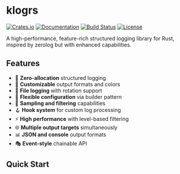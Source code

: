 # klogrs

[![Crates.io](https://img.shields.io/crates/v/klogrs.svg)](https://crates.io/crates/klogrs)
[![Documentation](https://docs.rs/klogrs/badge.svg)](https://docs.rs/klogrs)
[![Build Status](https://github.com/acruxinc/klogrs/workflows/CI/badge.svg)](https://github.com/acruxinc/klogrs/actions)
[![License](https://img.shields.io/badge/license-MIT%2FApache--2.0-blue.svg)](LICENSE)

A high-performance, feature-rich structured logging library for Rust, inspired by zerolog but with enhanced capabilities.

## Features

- 🚀 **Zero-allocation** structured logging
- 🎨 **Customizable** output formats and colors
- 📁 **File logging** with rotation support
- 🔧 **Flexible configuration** via builder pattern
- 🎯 **Sampling and filtering** capabilities
- 🪝 **Hook system** for custom log processing
- ⚡ **High performance** with level-based filtering
- 🌐 **Multiple output targets** simultaneously
- 📊 **JSON and console** output formats
- 🎭 **Event-style** chainable API

## Quick Start